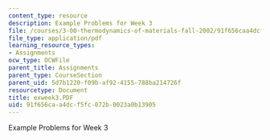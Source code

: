 ```yaml
---
content_type: resource
description: Example Problems for Week 3
file: /courses/3-00-thermodynamics-of-materials-fall-2002/91f656caa4dcf5fc072b0023a0b13905_exweek3.PDF
file_type: application/pdf
learning_resource_types:
- Assignments
ocw_type: OCWFile
parent_title: Assignments
parent_type: CourseSection
parent_uid: 5d7b1220-f09b-af92-4155-788ba214726f
resourcetype: Document
title: exweek3.PDF
uid: 91f656ca-a4dc-f5fc-072b-0023a0b13905
---
```

Example Problems for Week 3

